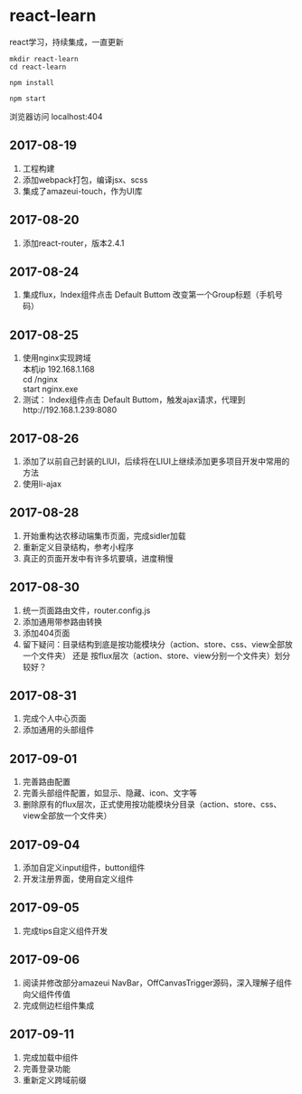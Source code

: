 # react-learn
react学习，持续集成，一直更新

```
mkdir react-learn
cd react-learn

npm install 

npm start
```
浏览器访问 localhost:404

## 2017-08-19
1. 工程构建
2. 添加webpack打包，编译jsx、scss
3. 集成了amazeui-touch，作为UI库

## 2017-08-20
1. 添加react-router，版本2.4.1

## 2017-08-24
1. 集成flux，Index组件点击 Default Buttom 改变第一个Group标题（手机号码）

## 2017-08-25
1. 使用nginx实现跨域 </br>
本机ip 192.168.1.168 </br>
cd  /nginx  </br>
start nginx.exe
2. 测试： Index组件点击 Default Buttom，触发ajax请求，代理到http://192.168.1.239:8080

## 2017-08-26
1. 添加了以前自己封装的LIUI，后续将在LIUI上继续添加更多项目开发中常用的方法
2. 使用li-ajax

## 2017-08-28
1. 开始重构达农移动端集市页面，完成sidler加载
2. 重新定义目录结构，参考小程序
3. 真正的页面开发中有许多坑要填，进度稍慢

## 2017-08-30
1. 统一页面路由文件，router.config.js
2. 添加通用带参路由转换
3. 添加404页面
4. 留下疑问：目录结构到底是按功能模块分（action、store、css、view全部放一个文件夹） 还是 按flux层次（action、store、view分别一个文件夹）划分较好？

## 2017-08-31
1. 完成个人中心页面
2. 添加通用的头部组件

## 2017-09-01
1. 完善路由配置
2. 完善头部组件配置，如显示、隐藏、icon、文字等
3. 删除原有的flux层次，正式使用按功能模块分目录（action、store、css、view全部放一个文件夹）

## 2017-09-04
1. 添加自定义input组件，button组件
2. 开发注册界面，使用自定义组件

## 2017-09-05
1. 完成tips自定义组件开发

## 2017-09-06
1. 阅读并修改部分amazeui NavBar，OffCanvasTrigger源码，深入理解子组件向父组件传值
2. 完成侧边栏组件集成

## 2017-09-11
1. 完成加载中组件
2. 完善登录功能
3. 重新定义跨域前缀
